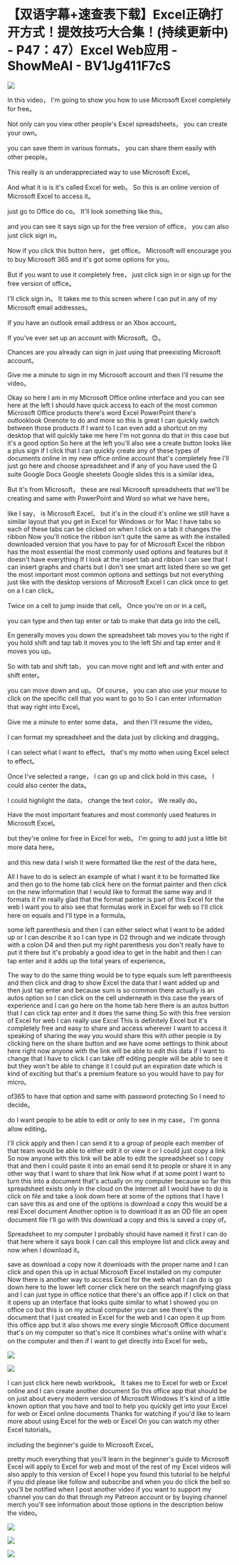 # 【双语字幕+速查表下载】Excel正确打开方式！提效技巧大合集！(持续更新中) - P47：47）Excel Web应用 - ShowMeAI - BV1Jg411F7cS

![](img/2e3c2d66bc28098e64ec67375fb085cb_0.png)

In this video， I'm going to show you how to use Microsoft Excel completely for free。

 Not only can you view other people's Excel spreadsheets， you can create your own。

 you can save them in various formats， you can share them easily with other people。

 This really is an underappreciated way to use Microsoft Excel。

 And what it is is it's called Excel for web。 So this is an online version of Microsoft Excel to access it。

 just go to Office do co。 It'll look something like this。

 and you can see it says sign up for the free version of office， you can also just click sign in。

 Now if you click this button here， get office。 Microsoft will encourage you to buy Microsoft 365 and it's got some options for you。

 But if you want to use it completely free， just click sign in or sign up for the free version of office。

 I'll click sign in。 It takes me to this screen where I can put in any of my Microsoft email addresses。

 If you have an outlook email address or an Xbox account。

 If you've ever set up an account with Microsoft。😊。

Chances are you already can sign in just using that preexisting Microsoft account。

 Give me a minute to sign in my Microsoft account and then I'll resume the video。

 Okay so here I am in my Microsoft Office online interface and you can see here at the left I should have quick access to each of the most common Microsoft Office products there's word Excel PowerPoint there's outlooklook Onenote to do and more so this is great I can quickly switch between those products if I want to I can even add a shortcut on my desktop that will quickly take me here I'm not gonna do that in this case but it's a good option So here at the left you'll also see a create button looks like a plus sign if I click that I can quickly create any of these types of documents online in my new office online account that's completely free I'll just go here and choose spreadsheet and if any of you have used the G suite Google Docs Google sheetets Google slides this is a similar idea。

But it's from Microsoft， these are real Microsoft spreadsheets that we'll be creating and same with PowerPoint and Word so what we have here。

 like I say， is Microsoft Excel， but it's in the cloud it's online we still have a similar layout that you get in Excel for Windows or for Mac I have tabs so each of these tabs can be clicked on when I click on a tab it changes the ribbon Now you'll notice the ribbon isn't quite the same as with the installed downloaded version that you have to pay for of Microsoft Excel the ribbon has the most essential the most commonly used options and features but it doesn't have everything If I look at the insert tab and ribbon I can see that I can insert graphs and charts but I don't see smart artt listed there so we get the most important most common options and settings but not everything just like with the desktop versions of Microsoft Excel I can click once to get on a I can click。

Twice on a cell to jump inside that cell。 Once you're on or in a cell。

 you can type and then tap enter or tab to make that data go into the cell。

 En generally moves you down the spreadsheet tab moves you to the right if you hold shift and tap tab it moves you to the left Shi and tap enter and it moves you up。

 So with tab and shift tab， you can move right and left and with enter and shift enter。

 you can move down and up。 Of course， you can also use your mouse to click on the specific cell that you want to go to So I can enter information that way right into Excel。

 Give me a minute to enter some data， and then I'll resume the video。

 I can format my spreadsheet and the data just by clicking and dragging。

 I can select what I want to effect。 that's my motto when using Excel select to effect。

 Once I've selected a range， I can go up and click bold in this case。 I could also center the data。

 I could highlight the data， change the text color。 We really do。

Have the most important features and most commonly used features in Microsoft Excel。

 but they're online for free in Excel for web。 I'm going to add just a little bit more data here。

 and this new data I wish it were formatted like the rest of the data here。

 All I have to do is select an example of what I want it to be formatted like and then go to the home tab click here on the format painter and then click on the new information that I would like to format the same way and it formats it I'm really glad that the format painter is part of this Excel for the web I want you to also see that formulas work in Excel for web so I'll click here on equals and I'll type in a formula。

 some left parenthesis and then I can either select what I want to be added up or I can describe it so I can type in D2 through and we indicate through with a colon D4 and then put my right parenthesis you don't really have to put it there but it's probably a good idea to get in the habit and then I can tap enter and it adds up the total years of experience。

The way to do the same thing would be to type equals sum left parentheesis and then click and drag to show Excel the data that I want added up and then just tap enter and because sum is so common there actually is an autos option so I can click on the cell underneath in this case the years of experience and I can go here on the home tab here there is an autos button that I can click tap enter and it does the same thing So with this free version of Excel for web I can really use Excel This is definitely Excel but it's completely free and easy to share and access wherever I want to access it speaking of sharing the way you would share this with other people is by clicking here on the share button and we have some settings to think about here right now anyone with the link will be able to edit this data if I want to change that I have to click I can take off editing people will be able to see it but they won't be able to change it I could put an expiration date which is kind of exciting but that's a premium feature so you would have to pay for micro。

of365 to have that option and same with password protecting So I need to decide。

 do I want people to be able to edit or only to see in my case， I'm gonna allow editing。

 I'll click apply and then I can send it to a group of people each member of that team would be able to either edit it or view it or I could just copy a link So now anyone with this link will be able to edit the spreadsheet so I copy that and then I could paste it into an email send it to people or share it in any other way that I want to share that link Now what if at some point I want to turn this into a document that's actually on my computer because so far this spreadsheet exists only in the cloud on the internet all I would have to do is click on file and take a look down here at some of the options that I have I can save this as and one of the options is download a copy this would be a real Excel document Another option is to download it as an OD file an open document file I'll go with this download a copy and this is saved a copy of。

Spreadsheet to my computer I probably should have named it first I can do that here where it says book I can call this employee list and click away and now when I download it。

 save as download a copy now it downloads with the proper name and I can click and open this up in actual Microsoft Excel installed on my computer Now there is another way to access Excel for the web what I can do is go down here to the lower left corner click here on the search magnifying glass and I can just type in office notice that there's an office app if I click on that it opens up an interface that looks quite similar to what I showed you on office co but this is on my actual computer you can see there's the document that I just created in Excel for the web and I can open it up from this office app but it also shows me every single Microsoft Office document that's on my computer so that's nice It combines what's online with what's on the computer and then if I want to get directly into Excel for web。



![](img/2e3c2d66bc28098e64ec67375fb085cb_2.png)

![](img/2e3c2d66bc28098e64ec67375fb085cb_3.png)

I can just click here newb workbook。 It takes me to Excel for web or Excel online and I can create another document So this office app that should be on just about every modern version of Microsoft Windows It's kind of a little known option that you have and tool to help you quickly get into your Excel for web or Excel online documents Thanks for watching if you'd like to learn more about using Excel for the web or Excel On you can watch my other Excel tutorials。

 including the beginner's guide to Microsoft Excel。

 pretty much everything that you'll learn in the beginner's guide to Microsoft Excel will apply to Excel for web and most of the rest of my Excel videos will also apply to this version of Excel I hope you found this tutorial to be helpful if you did please like follow and subscribe and when you do click the bell so you'll be notified when I post another video if you want to support my channel you can do that through my Patreon account or by buying channel merch you'll see information about those options in the description below the video。



![](img/2e3c2d66bc28098e64ec67375fb085cb_5.png)

![](img/2e3c2d66bc28098e64ec67375fb085cb_6.png)

![](img/2e3c2d66bc28098e64ec67375fb085cb_7.png)